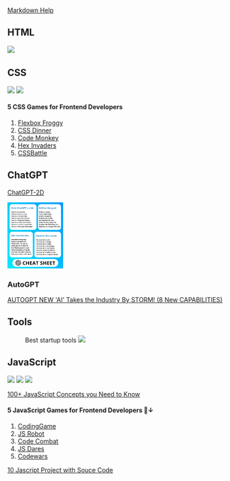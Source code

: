 [Markdown Help](https://docs.github.com/en/get-started/writing-on-github/getting-started-with-writing-and-formatting-on-github/)

## HTML
<div styles="display:flex">
<img src="https://pbs.twimg.com/media/FvRtUbBXoAkJtwr?format=jpg&name=large" width="25%"> 
</div>

## CSS
<div styles="display:flex">
  <img src="https://pbs.twimg.com/media/Fv7oar_acAAs2X7?format=jpg&name=medium" width="50%">
<img src="https://pbs.twimg.com/media/FvHSYQBWIAAzaSK?format=jpg&name=large" width="25%">
</div>

#### 5 CSS Games for Frontend Developers 
1. [Flexbox Froggy](flexboxfroggy.com)
2. [CSS Dinner](flukeout.github.io)
3. [Code Monkey](http://codemonkey.com)
4. [Hex Invaders](hexinvaders.com)
5. [CSSBattle](cssbattle.dev)



## ChatGPT
[ChatGPT-2D](https://superusapp.com/chatgpt2d/)

<img src="Images/ChatGPTCheetSheet.jpg" width="25%"> 

### AutoGPT
[AUTOGPT NEW 'AI' Takes the Industry By STORM! (8 New CAPABILITIES)](https://www.youtube.com/watch?v=F9UyTIeaT4o)
  



## Tools
<figure>
  <figcatpion>Best startup tools</figcaption>
  <img src="https://pbs.twimg.com/media/FuxCbrfaAAABYHj?format=png&name=medium" width="25%">
  </figure>


## JavaScript
<div styles="display:flex">
<img src="https://miro.medium.com/v2/resize:fit:4800/format:webp/0*7kl7ZYJkzaVxQ5d9.jpg" width="25%">
<img src="https://pbs.twimg.com/media/FvMo8CiXoAIlaMF?format=jpg&name=medium" width="25%">
<img src="https://pbs.twimg.com/media/FvHFwYkWYAID750?format=jpg&name=4096x4096" width="25%">
</div>

[100+ JavaScript Concepts you Need to Know](https://morioh.com/p/21205148f52f)
#### 5 JavaScript Games for Frontend Developers 🧵↓
1. [CodingGame](codingame.com)
2. [JS Robot](https://lab.reaal.me/jsrobot/)
3. [Code Combat](codecombat.com)
4. [JS Dares](jsdares.com)
5. [Codewars](codewars.com)

[10 Jascript Project with Souce Code](https://morioh.com/p/943dd72ae8d8?f=5c21fb01c16e2556b555ab32)


